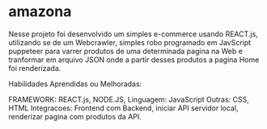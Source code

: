 # amazona

Nesse projeto foi desenvolvido um simples e-commerce usando REACT.js, utilizando se de um Webcrawler, simples robo programado em JavScript puppeteer para varrer produtos 
de uma determinada pagina na Web e tranformar em arquivo JSON onde a partir desses produtos a pagina Home foi renderizada.

Habilidades Aprendidas ou Melhoradas:

FRAMEWORK: REACT.js, NODE.JS,
Linguagem: JavaScript
Outras: CSS, HTML 
Integracoes: Frontend com Backend, iniciar API servidor local, renderizar pagina com produtos da API.

